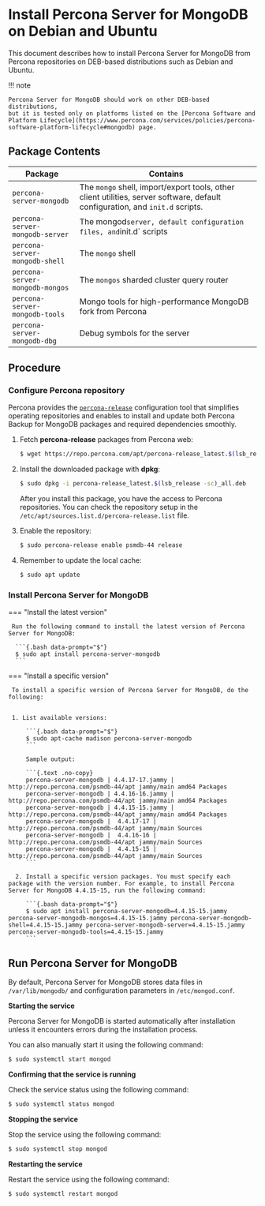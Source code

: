 # Install Percona Server for MongoDB on Debian and Ubuntu

This document describes how to install Percona Server for MongoDB from Percona repositories on DEB-based distributions such as Debian and Ubuntu.

!!! note

    Percona Server for MongoDB should work on other DEB-based distributions,
    but it is tested only on platforms listed on the [Percona Software and Platform Lifecycle](https://www.percona.com/services/policies/percona-software-platform-lifecycle#mongodb) page.

## Package Contents

| Package                 | Contains                                 |
| ----------------------- | -----------------------------------------|
| `percona-server-mongodb`| The `mongo` shell, import/export tools, other client utilities, server software, default configuration, and `init.d` scripts. |
| `percona-server-mongodb-server`| The mongod` server, default configuration files, and `init.d` scripts|
| `percona-server-mongodb-shell` | The `mongo` shell |
| `percona-server-mongodb-mongos`| The `mongos` sharded cluster query router |
| `percona-server-mongodb-tools` | Mongo tools for high-performance MongoDB fork from Percona|
| `percona-server-mongodb-dbg`   | Debug symbols for the server|

## Procedure

### Configure Percona repository

Percona provides the [`percona-release`](https://www.percona.com/doc/percona-repo-config/index.html) configuration tool that simplifies operating repositories and enables to install and update both Percona Backup for MongoDB packages and required dependencies smoothly.

1. Fetch **percona-release** packages from Percona web:
    
    ```{.bash data-prompt="$"}
    $ wget https://repo.percona.com/apt/percona-release_latest.$(lsb_release -sc)_all.deb
    ```

2. Install the downloaded package with **dpkg**:

    ```{.bash data-prompt="$"}
    $ sudo dpkg -i percona-release_latest.$(lsb_release -sc)_all.deb
    ```

    After you install this package, you have the access to Percona repositories. You
    can check the repository setup in the `/etc/apt/sources.list.d/percona-release.list` file.


3. Enable the repository:

    ```{.bash data-prompt="$"}
    $ sudo percona-release enable psmdb-44 release
    ```

4. Remember to update the local cache:

    ```{.bash data-prompt="$"}
    $ sudo apt update
    ```

### Install Percona Server for MongoDB

=== "Install the latest version"

     Run the following command to install the latest version of Percona Server for MongoDB:

      ```{.bash data-prompt="$"}
      $ sudo apt install percona-server-mongodb
      ```

=== "Install a specific version"

     To install a specific version of Percona Server for MongoDB, do the following:


     1. List available versions:

         ```{.bash data-prompt="$"}
         $ sudo apt-cache madison percona-server-mongodb
         ```

         Sample output:

         ```{.text .no-copy}
         percona-server-mongodb | 4.4.17-17.jammy | http://repo.percona.com/psmdb-44/apt jammy/main amd64 Packages
         percona-server-mongodb | 4.4.16-16.jammy | http://repo.percona.com/psmdb-44/apt jammy/main amd64 Packages
         percona-server-mongodb | 4.4.15-15.jammy | http://repo.percona.com/psmdb-44/apt jammy/main amd64 Packages
         percona-server-mongodb |  4.4.17-17 | http://repo.percona.com/psmdb-44/apt jammy/main Sources
         percona-server-mongodb |  4.4.16-16 | http://repo.percona.com/psmdb-44/apt jammy/main Sources
         percona-server-mongodb |  4.4.15-15 | http://repo.percona.com/psmdb-44/apt jammy/main Sources
         ```

      2. Install a specific version packages. You must specify each package with the version number. For example, to install Percona Server for MongoDB 4.4.15-15, run the following command:

         ```{.bash data-prompt="$"}
         $ sudo apt install percona-server-mongodb=4.4.15-15.jammy percona-server-mongodb-mongos=4.4.15-15.jammy percona-server-mongodb-shell=4.4.15-15.jammy percona-server-mongodb-server=4.4.15-15.jammy percona-server-mongodb-tools=4.4.15-15.jammy
         ```

## Run Percona Server for MongoDB

By default, Percona Server for MongoDB stores data files in `/var/lib/mongodb/`
and configuration parameters in `/etc/mongod.conf`.

**Starting the service**

Percona Server for MongoDB is started automatically after installation unless it encounters errors during the installation process.

You can also manually start it using the following command:

```{.bash data-prompt="$"}
$ sudo systemctl start mongod
```

**Confirming that the service is running**

Check the service status using the following command:

```{.bash data-prompt="$"}
$ sudo systemctl status mongod
```

**Stopping the service**

Stop the service using the following command:

```{.bash data-prompt="$"}
$ sudo systemctl stop mongod
```

**Restarting the service**

Restart the service using the following command:

```{.bash data-prompt="$"}
$ sudo systemctl restart mongod
```


